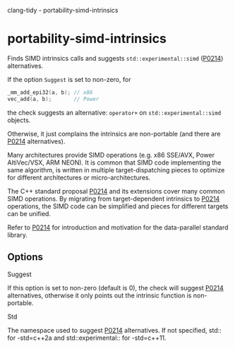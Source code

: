 clang-tidy - portability-simd-intrinsics

</div>

# portability-simd-intrinsics

Finds SIMD intrinsics calls and suggests `std::experimental::simd`
([P0214](https://wg21.link/p0214)) alternatives.

If the option `Suggest` is set to non-zero, for

``` c++
_mm_add_epi32(a, b); // x86
vec_add(a, b);       // Power
```

the check suggests an alternative: `operator+` on
`std::experimental::simd` objects.

Otherwise, it just complains the intrinsics are non-portable (and there
are [P0214](https://wg21.link/p0214) alternatives).

Many architectures provide SIMD operations (e.g. x86 SSE/AVX, Power
AltiVec/VSX, ARM NEON). It is common that SIMD code implementing the
same algorithm, is written in multiple target-dispatching pieces to
optimize for different architectures or micro-architectures.

The C++ standard proposal [P0214](https://wg21.link/p0214) and its
extensions cover many common SIMD operations. By migrating from
target-dependent intrinsics to [P0214](https://wg21.link/p0214)
operations, the SIMD code can be simplified and pieces for different
targets can be unified.

Refer to [P0214](https://wg21.link/p0214) for introduction and
motivation for the data-parallel standard library.

## Options

<div class="option">

Suggest

If this option is set to non-zero (default is
<span class="title-ref">0</span>), the check will suggest
[P0214](https://wg21.link/p0214) alternatives, otherwise it only points
out the intrinsic function is non-portable.

</div>

<div class="option">

Std

The namespace used to suggest [P0214](https://wg21.link/p0214)
alternatives. If not specified, <span class="title-ref">std::</span> for
<span class="title-ref">-std=c++2a</span> and
<span class="title-ref">std::experimental::</span> for
<span class="title-ref">-std=c++11</span>.

</div>
